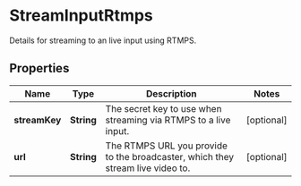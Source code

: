 

# StreamInputRtmps

Details for streaming to an live input using RTMPS.

## Properties

| Name | Type | Description | Notes |
|------------ | ------------- | ------------- | -------------|
|**streamKey** | **String** | The secret key to use when streaming via RTMPS to a live input. |  [optional] |
|**url** | **String** | The RTMPS URL you provide to the broadcaster, which they stream live video to. |  [optional] |




